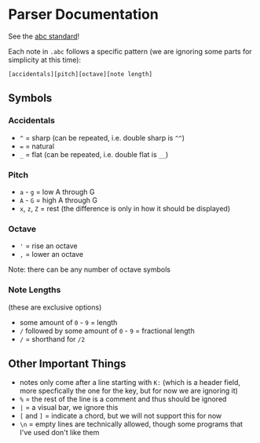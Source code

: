 
# Parser Documentation

See the [abc standard](https://abcnotation.com/wiki/abc:standard:v2.1#the_tune_body)!

Each note in `.abc` follows a specific pattern (we are ignoring some parts for simplicity at this time):

```
[accidentals][pitch][octave][note length]
```

## Symbols

### Accidentals

- `^` = sharp (can be repeated, i.e. double sharp is `^^`)
- `=` = natural
- `_` = flat (can be repeated, i.e. double flat is `__`)

### Pitch 

- `a` - `g` = low A through G
- `A` - `G` = high A through G
- `x`, `z`, `Z` = rest (the difference is only in how it should be displayed) 

### Octave

- `'` = rise an octave
- `,` = lower an octave

Note: there can be any number of octave symbols

### Note Lengths

(these are exclusive options)
- some amount of `0` - `9` = length
- `/` followed by some amount of `0` - `9` = fractional length
- `/` = shorthand for `/2`

## Other Important Things

- notes only come after a line starting with `K:` (which is a header field, more specfically the one for the key, but for now we are ignoring it)
- `%` = the rest of the line is a comment and thus should be ignored
- `|` = a visual bar, we ignore this
- `[` and `]` = indicate a chord, but we will not support this for now
- `\n` = empty lines are technically allowed, though some programs that I've used don't like them